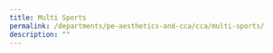 ```yaml
---
title: Multi Sports
permalink: /departments/pe-aesthetics-and-cca/cca/multi-sports/
description: ""
---
```

